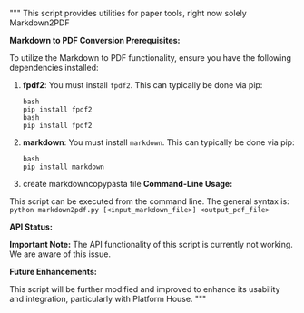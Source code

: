 """
This script provides utilities for paper tools, right now solely Markdown2PDF

**Markdown to PDF Conversion Prerequisites:**

To utilize the Markdown to PDF functionality, ensure you have the following dependencies installed:
1.  **fpdf2**: You must install `fpdf2`. This can typically be done via pip:
    ```
    bash
    pip install fpdf2
    bash
    pip install fpdf2
    ```

2.  **markdown**: You must install `markdown`. This can typically be done via pip:
    ```
    bash
    pip install markdown
    ``` 
3. create markdowncopypasta file 
**Command-Line Usage:**

This script can be executed from the command line. The general syntax is:
`python markdown2pdf.py [<input_markdown_file>] <output_pdf_file>`

**API Status:**

**Important Note:** The API functionality of this script is currently not working. We are aware of this issue.

**Future Enhancements:**

This script will be further modified and improved to enhance its usability and integration, particularly with Platform House.
"""